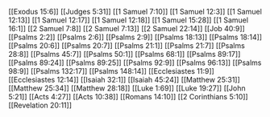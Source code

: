 [[Exodus 15:6]]
[[Judges 5:31]]
[[1 Samuel 7:10]]
[[1 Samuel 12:3]]
[[1 Samuel 12:13]]
[[1 Samuel 12:17]]
[[1 Samuel 12:18]]
[[1 Samuel 15:28]]
[[1 Samuel 16:1]]
[[2 Samuel 7:8]]
[[2 Samuel 7:13]]
[[2 Samuel 22:14]]
[[Job 40:9]]
[[Psalms 2:2]]
[[Psalms 2:6]]
[[Psalms 2:9]]
[[Psalms 18:13]]
[[Psalms 18:14]]
[[Psalms 20:6]]
[[Psalms 20:7]]
[[Psalms 21:1]]
[[Psalms 21:7]]
[[Psalms 28:8]]
[[Psalms 45:7]]
[[Psalms 50:1]]
[[Psalms 68:1]]
[[Psalms 89:17]]
[[Psalms 89:24]]
[[Psalms 89:25]]
[[Psalms 92:9]]
[[Psalms 96:13]]
[[Psalms 98:9]]
[[Psalms 132:17]]
[[Psalms 148:14]]
[[Ecclesiastes 11:9]]
[[Ecclesiastes 12:14]]
[[Isaiah 32:1]]
[[Isaiah 45:24]]
[[Matthew 25:31]]
[[Matthew 25:34]]
[[Matthew 28:18]]
[[Luke 1:69]]
[[Luke 19:27]]
[[John 5:21]]
[[Acts 4:27]]
[[Acts 10:38]]
[[Romans 14:10]]
[[2 Corinthians 5:10]]
[[Revelation 20:11]]
